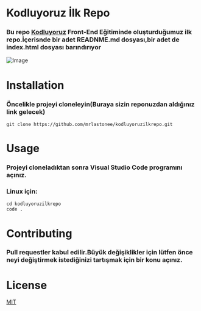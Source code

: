 # Kodluyoruz İlk Repo
### Bu repo [Kodluyoruz](https://www.kodluyoruz.org/) Front-End Eğitiminde oluşturduğumuz ilk repo.İçerisnde bir adet READNME.md dosyası,bir adet de index.html dosyası barındırıyor
![Image](https://github.com/user-attachments/assets/87afb726-621f-4d59-a617-51482a1c5076)

# Installation
### Öncelikle projeyi cloneleyin(Buraya sizin reponuzdan aldığınız link gelecek)
```
git clone https://github.com/mrlastonee/kodluyoruzilkrepo.git
```

# Usage
### Projeyi cloneladıktan sonra Visual Studio Code programını açınız.
### Linux için:
```
cd kodluyoruzilkrepo
code .
```

# Contributing
### Pull requestler kabul edilir.Büyük değişiklikler için lütfen önce neyi değiştirmek istediğinizi tartışmak için bir konu açınız.

# License
[MIT]()
